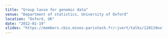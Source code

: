 ```yaml
---
title: "Group lasso for genomic data"
venue: "Department of statistics, University of Oxford"
location: "Oxford, UK"
date: "2012-01-19"
slides: "https://members.cbio.mines-paristech.fr/~jvert/talks/120119oxford/oxford.pdf"
---
```

